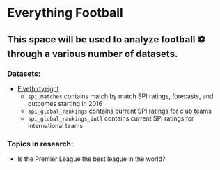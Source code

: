 # Everything Football

## This space will be used to analyze football :soccer: through a various number of datasets. 

### Datasets:
- [Fivethirtyeight](https://github.com/fivethirtyeight/data/tree/master/soccer-spi)
    - `spi_matches` contains match by match SPI ratings, forecasts, and outcomes starting in 2016
    - `spi_global_rankings` contains current SPI ratings for club teams
    - `spi_global_rankings_intl` contains current SPI ratings for international teams

### Topics in research:
- Is the Premier League the best league in the world?     
